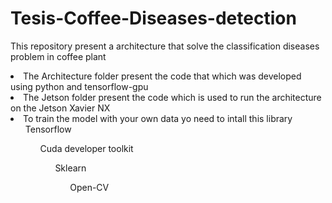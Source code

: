 # Tesis-Coffee-Diseases-detection
This repository present a architecture that solve the classification diseases problem in coffee plant
<li>The Architecture folder present the code that which was developed using python and tensorflow-gpu
<li>The Jetson folder present the code which is used to run the architecture on the Jetson Xavier NX
<li>To train the model with your own data yo need to intall this library
<ul>Tensorflow
<ul>Cuda developer toolkit
<ul>Sklearn
<ul>Open-CV
